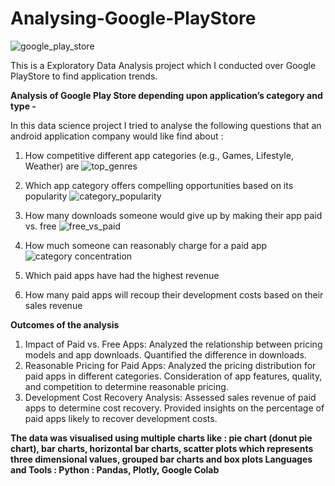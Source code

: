# Analysing-Google-PlayStore
![google_play_store](https://github.com/Taha0229/Analysing-Google-PlayStore/assets/113607983/02daf88f-ae42-4274-a948-41611f857eae)

This is a Exploratory Data Analysis project which I conducted over Google PlayStore to find application trends.


**Analysis of Google Play Store depending upon application’s category and type -**

In this data science project I tried to analyse the following questions that an android application company would like find about :
1. How competitive different app categories (e.g., Games, Lifestyle, Weather) are
  ![top_genres](https://github.com/Taha0229/Analysing-Google-PlayStore/assets/113607983/be8339fe-c3a3-421c-828d-ede0d72c552b)

2. Which app category offers compelling opportunities based on its popularity
   ![category_popularity](https://github.com/Taha0229/Analysing-Google-PlayStore/assets/113607983/1c43bc81-6510-43b9-9c72-c5bb29489049)
3. How many downloads someone would give up by making their app paid vs. free
   ![free_vs_paid](https://github.com/Taha0229/Analysing-Google-PlayStore/assets/113607983/a9e8bf1f-dfc5-493f-b7cb-2ea28bc4278b)

4. How much someone can reasonably charge for a paid app
   ![category concentration](https://github.com/Taha0229/Analysing-Google-PlayStore/assets/113607983/0e11ebe5-2ed6-4262-b5d5-541fadb6ee87)

5. Which paid apps have had the highest revenue
6. How many paid apps will recoup their development costs based on their sales revenue

**Outcomes of the analysis**
<br>
1. Impact of Paid vs. Free Apps: Analyzed the relationship between pricing models and app downloads. Quantified the difference in downloads.
2. Reasonable Pricing for Paid Apps: Analyzed the pricing distribution for paid apps in different categories. Consideration of app features, quality, and competition to determine reasonable pricing.
3. Development Cost Recovery Analysis: Assessed sales revenue of paid apps to determine cost recovery. Provided insights on the percentage of paid apps likely to recover development costs.

**The data was visualised using multiple charts like : pie chart (donut pie chart), bar charts, horizontal bar charts, scatter plots which represents three dimensional values, grouped bar charts and box plots
Languages and Tools : Python : Pandas, Plotly, Google Colab**

